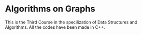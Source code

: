 # Algorithms on Graphs
This is the Third Course in the specilization of Data Structures and Algorithms. All the codes have been made in C++.
